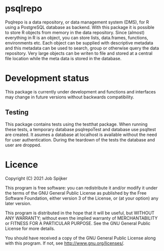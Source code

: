 
<!-- README.md is generated from README.Rmd. Please edit that file -->

# psqlrepo

Psqlrepo is a data repository, or data management system (DMS), for R
using a PostgreSQL database as backend. With this package it is possible
to store R objects from memory in the data repository. Since (almost)
everything in R is an object, you can store lists, data.frames,
functions, environments etc. Each object can be supplied with
descriptive metadata and this metadata can be used to search, group or
otherwise query the data repository. Very large objects can be writen to
file and stored at a central file location while the meta data is stored
in the database.

# Development status

This package is currently under development and functions and interfaces
may change in future versions without backwards compatibility.

## Testing

This package contains tests using the testthat package. When running
these tests, a temporary database psqlrepoTest and database use psqltest
are created. It asumes a database at localhost is available without the
need for user authentication. During the teardown of the tests the
database and user are dropped.

# Licence

Copyright (C) 2021 Job Spijker

This program is free software: you can redistribute it and/or modify it
under the terms of the GNU General Public License as published by the
Free Software Foundation, either version 3 of the License, or (at your
option) any later version.

This program is distributed in the hope that it will be useful, but
WITHOUT ANY WARRANTY; without even the implied warranty of
MERCHANTABILITY or FITNESS FOR A PARTICULAR PURPOSE. See the GNU General
Public License for more details.

You should have received a copy of the GNU General Public License along
with this program. If not, see <http://www.gnu.org/licenses/>.
